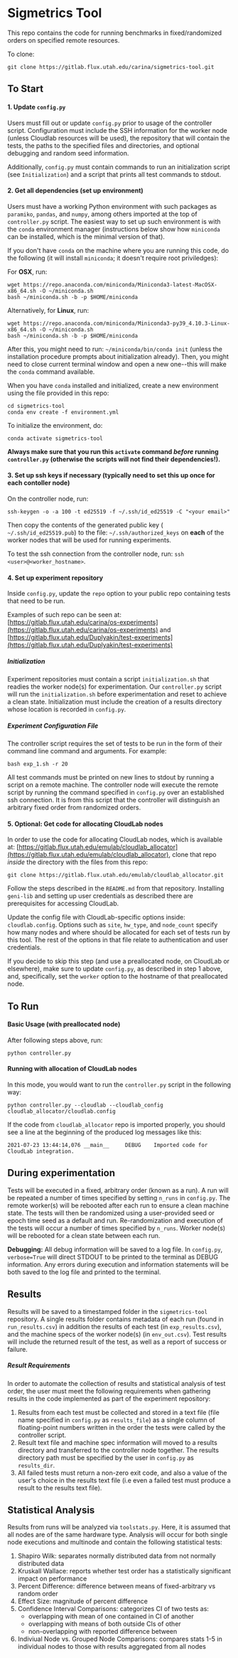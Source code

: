 # Sigmetrics Tool

This repo contains the code for running benchmarks in fixed/randomized orders on specified remote resources.

To clone: 
```
git clone https://gitlab.flux.utah.edu/carina/sigmetrics-tool.git
```

## To Start

#### 1. Update `config.py`

Users must fill out or update `config.py` prior to usage of the controller script. Configuration must include the SSH information for the worker node (unless Cloudlab resources will be used), the repository that will contain the tests, the paths to the specified files and directories, and optional debugging and random seed information.

Additionally, `config.py` must contain commands to run an initialization script (see `Initialization`) and a script that prints all test commands to stdout.

#### 2. Get all dependencies (set up environment)

Users must have a working Python environment with such packages as `paramiko`, `pandas`, and `numpy`, among others imported at the top of `controller.py` script. The easiest way to set up such environment is with the `conda` environment manager (instructions below show how `miniconda` can be installed, which is the minimal version of that).

If you don't have `conda` on the machine where you are running this code, do the following (it will install `miniconda`; it doesn't require root priviledges):

For **OSX**, run:
```
wget https://repo.anaconda.com/miniconda/Miniconda3-latest-MacOSX-x86_64.sh -O ~/miniconda.sh
bash ~/miniconda.sh -b -p $HOME/miniconda
```

Alternatively, for **Linux**, run:
```
wget https://repo.anaconda.com/miniconda/Miniconda3-py39_4.10.3-Linux-x86_64.sh -O ~/miniconda.sh
bash ~/miniconda.sh -b -p $HOME/miniconda
```

After this, you might need to run: `~/miniconda/bin/conda init` (unless the installation procedure prompts about initialization already). Then, you might need to close current terminal window and open a new one--this will make the `conda` command available.

When you have `conda` installed and initialized, create a new environment using the file provided in this repo:

```
cd sigmetrics-tool
conda env create -f environment.yml
```

To initialize the environment, do: 
```
conda activate sigmetrics-tool
```

**Always make sure that you run this `activate` command *before* running `controller.py` (otherwise the scripts will not find their dependencies!).**

#### 3. Set up ssh keys if necessary (typically need to set this up once for each contoller node)

On the controller node, run:
```
ssh-keygen -o -a 100 -t ed25519 -f ~/.ssh/id_ed25519 -C "<your email>"
```
Then copy the contents of the generated public key (` ~/.ssh/id_ed25519.pub`) to the file: `~/.ssh/authorized_keys` on **each** of the worker nodes that will be used for running experiments.

To test the ssh connection from the controller node, run: `ssh <user>@<worker_hostname>`.

#### 4. Set up experiment repository

Inside `config.py`, update the `repo` option to your public repo containing tests that need to be run.

Examples of such repo can be seen at: [https://gitlab.flux.utah.edu/carina/os-experiments](https://gitlab.flux.utah.edu/carina/os-experiments)
and [https://gitlab.flux.utah.edu/Duplyakin/test-experiments](https://gitlab.flux.utah.edu/Duplyakin/test-experiments)

##### Initialization

Experiment repositories must contain a script `initialization.sh` that readies the worker node(s) for experimentation. Our `controller.py` script will run the `initialization.sh` before experimentation and reset to achieve a clean state. Initialization must include the creation of a results directory whose location is recorded in `config.py`.

##### Experiment Configuration File

The controller script requires the set of tests to be run in the form of their command line command and arguments. For example:

```
bash exp_1.sh -r 20
```

All test commands must be printed on new lines to stdout by running a script on a remote machine. The controller node will execute the remote script by running the command specified in `config.py` over an established ssh connection. It is from this script that the controller will distinguish an arbitrary fixed order from randomized orders.

#### 5. Optional: Get code for allocating CloudLab nodes

In order to use the code for allocating CloudLab nodes, which is available at:
[https://gitlab.flux.utah.edu/emulab/cloudlab_allocator](https://gitlab.flux.utah.edu/emulab/cloudlab_allocator),
clone that repo *inside* the directory with the files from this repo:
```
git clone https://gitlab.flux.utah.edu/emulab/cloudlab_allocator.git
```  

Follow the steps described in the `README.md` from that repository.
Installing `geni-lib` and setting up user credentials as described there are prerequisites for accessing CloudLab.

Update the config file with CloudLab-specific options inside: `cloudlab.config`.
Options such as `site`, `hw_type`, and `node_count` specify how many nodes and where should be allocated for each set of tests run by this tool.
The rest of the options in that file relate to authentication and user credentials.

If you decide to skip this step (and use a preallocated node, on CloudLab or elsewhere),
make sure to update `config.py`, as described in step 1 above, and, specifically,
set the `worker` option to the hostname of that preallocated node.

## To Run

#### Basic Usage (with preallocated node)

After following steps above, run:

```
python controller.py
```

#### Running with allocation of CloudLab nodes

In this mode, you would want to run the `controller.py` script in the following way:

```
python controller.py --cloudlab --cloudlab_config cloudlab_allocator/cloudlab.config
```

If the code from `cloudlab_allocator` repo is imported properly,
you should see a line at the beginning of the produced log messages like this:

```
2021-07-23 13:44:14,076 __main__     DEBUG    Imported code for CloudLab integration.
```

## During experimentation

Tests will be executed in a fixed, arbitrary order (known as a run). A run will be repeated a number of times specified by setting `n_runs` in `config.py`. The remote worker(s) will be rebooted after each run to ensure a clean machine state. The tests will then be randomized using a user-provided seed or epoch time seed as a default and run. Re-randomization and execution of the tests will occur a number of times specified by `n_runs`. Worker node(s) will be rebooted for a clean state between each run.

**Debugging:** All debug information will be saved to a log file. In `config.py`, `verbose=True` will direct STDOUT to be printed to the terminal as DEBUG information. Any errors during execution and information statements will be both saved to the log file and printed to the terminal.

## Results

Results will be saved to a timestamped folder in the `sigmetrics-tool` repository. A single results folder contains metadata of each run (found in `run_results.csv`) in addition the results of each test (in `exp_results.csv`), and the machine specs of the worker node(s) (in `env_out.csv`). Test results will include the returned result of the test, as well as a report of success or failure.

##### Result Requirements

In order to automate the collection of results and statistical analysis of test order, the user must meet the following requirements when gathering results in the code implemented as part of the experiment repository:

1. Results from each test must be collected and stored in a text file (file name specified in `config.py` as `results_file`) as a single column of floating-point numbers written in the order the tests were called by the controller script.
2. Result text file and machine spec information will moved to a results directory and transferred to the controller node together. The results directory path must be specified by the user in `config.py` as `results_dir`.
3. All failed tests must return a non-zero exit code, and also a value of the user's choice in the results text file (i.e even a failed test must produce a result to the results text file).

## Statistical Analysis

Results from runs will be analyzed via `toolstats.py`. Here, it is assumed that all nodes are of the same hardware type. Analysis will occur for both single node executions and multinode and contain the following statistical tests:

1. Shapiro Wilk: separates normally distributed data from not normally distributed data
2. Kruskall Wallace: reports whether test order has a statistically significant impact on performance
3. Percent Difference: difference between means of fixed-arbitrary vs random order
4. Effect Size: magnitude of percent difference
5. Confidence Interval Comparisons: categorizes CI of two tests as: 
    - overlapping with mean of one contained in CI of another
    - overlapping with means of both outside CIs of other
    - non-overlapping with reported difference between
6. Indiviual Node vs. Grouped Node Comparisons: compares stats 1-5 in individual nodes to those with results aggregated from all nodes
